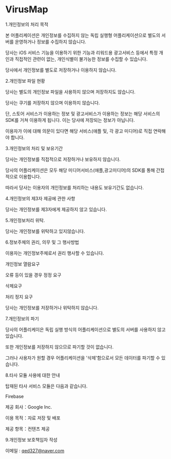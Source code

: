 # VirusMap

1.개인정보의 처리 목적

본 어플리케이션은 개인정보를 수집하지 않는 독립 실행형 어플리케이션으로 별도의 서버를 운영하거나 정보를 수집하지 않습니다.

당사는 iOS 서비스 기능을 이용하기 위한 기능과 리워드용 광고서비스 등에서 특정 개인과 직접적인 관련이 없는, 개인식별이 불가능한 정보를 수집할 수 있습니다.

당사에서 개인정보를 별도로 저장하거나 이용하지 않습니다.

2.개인정보 파일 현황

당사는 별도의 개인정보 파일을 사용하지 않으며 저장하지도 않습니다.

당사는 쿠기를 저장하지 않으며 이용하지 않습니다.

단, 스토어 서비스가 이용하는 정보 및 광고서비스가 이용하는 정보는 해당 서비스의 SDK를 거쳐 이용하게 됩니다. 이는 당사에 저장되는 정보가 아닙니다.

이용자가 이에 대해 의문이 있다면 해당 서비스(애플 및, 각 광고 미디어)로 직접 연락해야 합니다.

3.개인정보의 처리 및 보유기간

당사는 개인정보를 직접적으로 저장하거나 보유하지 않습니다.

당사의 어플리케이션은 모두 해당 미디어서비스(애플,광고미디어)의 SDK를 통해 간접적으로 이용합니다.

따라서 당사는 이용자의 개인정보를 처리하는 내용도 보유기간도 없습니다.

4.개인정보의 제3자 제공에 관한 사항

당사는 개인정보를 제3자에게 제공하지 않고 있습니다.

5.개인정보처리 위탁.

당사는 개인정보를 위탁하고 있지않습니다.

6.정보주체의 권리, 의무 및 그 행사방법

이용자는 개인정보주체로서 권리 행사할 수 있습니다.

개인정보 열람요구

오류 등이 있을 경우 정정 요구

삭제요구

처리 정지 요구

당사는 개인정보를 저장하거나 위탁하지 않습니다.

7.개인정보의 파기

당사의 어플리케이은 독립 실행 방식의 어플리케이션으로 별도의 서버를 사용하지 않고있습니다.

또한 개인정보를 저장하지 않으므로 파기할 것이 없습니다.

그러나 사용자가 원할 경우 어플리케이션을 '삭제'함으로서 모든 데이터를 파기할 수 있습니다.

8.타사 모듈 사용에 대한 안내

탑재된 타사 서비스 모듈은 다음과 같습니다.

Firebase

제공 회사：Google Inc.

이용 목적：자료 저장 및 배포

제공 항목：컨텐츠 제공

9.개인정보 보호책임자 작성

이메일 : qed327@naver.com
